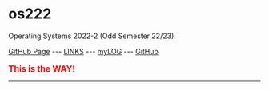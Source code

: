 # os222
Operating Systems 2022-2 (Odd Semester 22/23).

[GitHub Page](https://alfredooooooo.github.io/os222/) ---
[LINKS](LINKS) ---
[myLOG](TXT/mylog.txt) ---
[GitHub](https://github.com/Alfredooooooo/os222)
<br><br>
<span style="color:red; font-weight:bold; font-size:larger;">This is the WAY!</span>
<hr>

